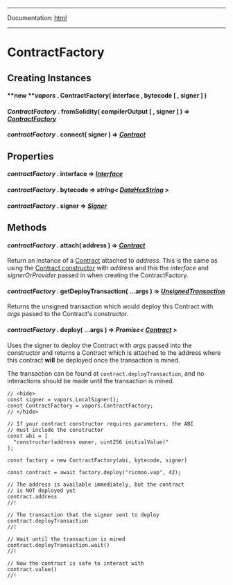 -----

Documentation: [html](https://docs.vapors.io/)

-----

ContractFactory
===============

Creating Instances
------------------

#### **new ***vapors* . **ContractFactory**( interface , bytecode [ , signer ] )



#### *ContractFactory* . **fromSolidity**( compilerOutput [ , signer ] ) => *[ContractFactory](/v5/api/contract/contract-factory/)*



#### *contractFactory* . **connect**( signer ) => *[Contract](/v5/api/contract/contract/)*



Properties
----------

#### *contractFactory* . **interface** => *[Interface](/v5/api/utils/abi/interface/)*



#### *contractFactory* . **bytecode** => *string< [DataHexString](/v5/api/utils/bytes/#DataHexString) >*



#### *contractFactory* . **signer** => *[Signer](/v5/api/signer/#Signer)*



Methods
-------

#### *contractFactory* . **attach**( address ) => *[Contract](/v5/api/contract/contract/)*

Return an instance of a [Contract](/v5/api/contract/contract/) attached to *address*. This is the same as using the [Contract constructor](/v5/api/contract/contract/#Contract--creating) with *address* and this the *interface* and *signerOrProvider* passed in when creating the ContractFactory.


#### *contractFactory* . **getDeployTransaction**( ...args ) => *[UnsignedTransaction](/v5/api/utils/transactions/#UnsignedTransaction)*

Returns the unsigned transaction which would deploy this Contract with *args* passed to the Contract's constructor.


#### *contractFactory* . **deploy**( ...args ) => *Promise< [Contract](/v5/api/contract/contract/) >*

Uses the signer to deploy the Contract with *args* passed into the constructor and returns a Contract which is attached to the address where this contract **will** be deployed once the transaction is mined.

The transaction can be found at `contract.deployTransaction`, and no interactions should be made until the transaction is mined.


```
// <hide>
const signer = vapors.LocalSigner();
const ContractFactory = vapors.ContractFactory;
// </hide>

// If your contract constructor requires parameters, the ABI
// must include the constructor
const abi = [
  "constructor(address owner, uint256 initialValue)"
];

const factory = new ContractFactory(abi, bytecode, signer)

const contract = await factory.deploy("ricmoo.vap", 42);

// The address is available immediately, but the contract
// is NOT deployed yet
contract.address
//!

// The transaction that the signer sent to deploy
contract.deployTransaction
//!

// Wait until the transaction is mined
contract.deployTransaction.wait()
//!

// Now the contract is safe to interact with
contract.value()
//!
```

